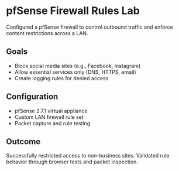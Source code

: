 # pfSense Firewall Rules Lab

Configured a pfSense firewall to control outbound traffic and enforce content restrictions across a LAN.

## Goals
- Block social media sites (e.g., Facebook, Instagram)
- Allow essential services only (DNS, HTTPS, email)
- Create logging rules for denied access

## Configuration
- pfSense 2.7.1 virtual appliance
- Custom LAN firewall rule set
- Packet capture and rule testing

## Outcome
Successfully restricted access to non-business sites. Validated rule behavior through browser tests and packet inspection.
